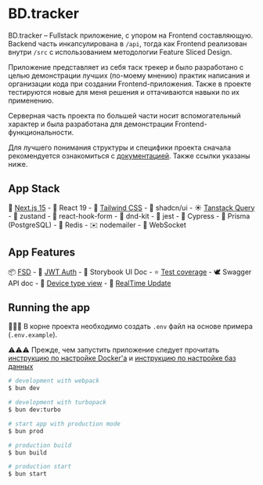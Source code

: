 # BD.tracker

BD.tracker – Fullstack приложение, с упором на Frontend составляющую. Backend часть инкапсулирована в `/api`, тогда как Frontend реализован внутри `/src` с использованием методологии Feature Sliced Design.

Приложение представляет из себя таск трекер и было разработано с целью демонстрации лучших (по-моему мнению) практик написания и организации кода при создании Frontend-приложения. Также в проекте тестируются новые для меня решения и оттачиваются навыки по их применению.

Серверная часть проекта по большей части носит вспомогательный характер и была разработана для демонстрации Frontend-функциональности.

Для лучшего понимания структуры и специфики проекта сначала рекомендуется ознакомиться с [документацией](./docs/). Также ссылки указаны ниже.

## App Stack

🍎 [Next.js 15](./docs/nextjs.md) - 🌈 React 19 - 🌊 [Tailwind CSS]('./docs/tailwind.md') - 🍞 shadcn/ui - ☀️ [Tanstack Query](./docs/tanstackquery.md) - 🐻 zustand - 📝 react-hook-form - 🎲 dnd-kit - 🍕 jest - 🍋 Cypress - 🥯 Prisma (PostgreSQL) - 💯 Redis - ✉️ nodemailer - 💬 WebSocket

## App Features

📦 [FSD](./docs/fsd.md) - 🍌 [JWT Auth](./docs/auth.md) - 🥕 Storybook UI Doc - ⭐️ [Test coverage](./docs/testing.md) - 🕊️ Swagger API doc - 🌴 [Device type view](./docs/device.md) - 🔫 [RealTime Update](./docs/realtime.md)

## Running the app

📢📢📢 В корне проекта необходимо создать `.env` файл на основе примера (`.env.example`).

⚠️⚠️⚠️ Прежде, чем запустить приложение следует прочитать [инструкцию по настройке Docker'a](./docs/docker.md) и [инструкцию по настройке баз данных](./docs/db.md)

```bash
# development with webpack
$ bun dev

# development with turbopack
$ bun dev:turbo

# start app with production mode
$ bun prod

# production build
$ bun build

# production start
$ bun start
```
